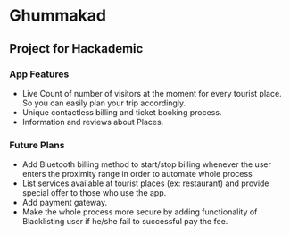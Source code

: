 # Ghummakad

## Project for Hackademic 


### App Features

- Live Count of number of visitors at the moment for every tourist place.
  So you can easily plan your trip accordingly.
- Unique contactless billing and ticket booking process.
- Information and reviews about Places.


### Future Plans

- Add Bluetooth billing method to start/stop billing whenever the user enters the proximity range in order to automate whole process
- List services available at tourist places (ex: restaurant) and provide special offer to those who use the app.
- Add payment gateway.
- Make the whole process more secure by adding functionality of Blacklisting user if he/she fail to successful pay the fee.
